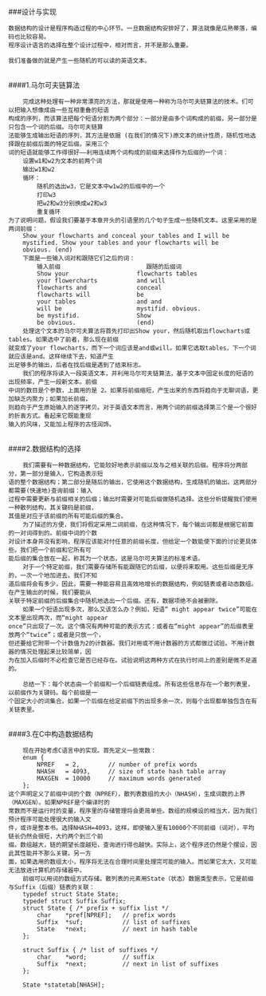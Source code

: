###设计与实现

    数据结构的设计是程序构造过程的中心环节。一旦数据结构安排好了，算法就像是瓜熟蒂落，编码也比较容易。
    程序设计语言的选择在整个设计过程中，相对而言，并不是那么重要。
    
    我们准备做的就是产生一些随机的可以读的英语文本。
    
<br>
####1.马尔可夫链算法

        完成这种处理有一种非常漂亮的方法，那就是使用一种称为马尔可夫链算法的技术。们可以把输入想像成由一些互相重叠的短语
    构成的序列，而该算法把每个短语分割为两个部分：一部分是由多个词构成的前缀，另一部分是只包含一个词的后缀。马尔可夫链算
    法能够生成输出短语的序列，其方法是依据 (在我们的情况下)原文本的统计性质，随机性地选择跟在前缀后面的特定后缀。采用三个
    词的短语就能够工作得很好——利用连续两个词构成的前缀来选择作为后缀的一个词：
        设置w1和w2为文本的前两个词
        输出w1和w2
        循环：
            随机的选出w3，它是文本中w1w2的后缀中的一个
            打印w3
            把w2和w3分别换成w2和w3
            重复循环
    为了说明问题，假设我们要基于本章开头的引语里的几个句子生成一些随机文本。这里采用的是两词前缀：
        Show your flowcharts and conceal your tables and I will be
        mystified. Show your tables and your flowcharts will be
        obvious. (end)
        下面是一些输入词对和跟随它们之后的词：
            输入前缀                        跟随的后缀词
            Show your                   flowcharts tables
            your flowercharts           and will
            flowcharts and              conceal
            flowcharts will             be
            your tables                 and and
            will be                     mystifid. obvious.
            be mystifid.                Show
            be obvious.                 (end)
        处理这个文本的马尔可夫算法将首先打印出Show your，然后随机取出flowcharts或tables。如果选中了前者，那么现在前缀
    就变成了your flowcharts，而下一个词应该是and或will。如果它选取tables，下一个词就应该是and。这样继续下去，知道产生
    出足够多的输出，后者在找后缀是遇到了结束标志。
        我们的程序将读入一段英语文本，并利用马尔可夫链算法，基于文本中固定长度的短语的出现频率，产生一段新文本。前缀
    中词的数目是个参数，上面用的是 2。如果将前缀缩短，产生出来的东西将趋向于无聊词语，更加缺乏内聚力；如果加长前缀，
    则趋向于产生原始输入的逐字拷贝。对于英语文本而言，用两个词的前缀选择第三个是一个很好的折衷方式。看起来它既能重现
    输入的风味，又能加上程序的古怪润饰。

<br>
####2.数据结构的选择

        我们需要有一种数据结构，它能较好地表示前缀以及与之相关联的后缀。程序将分两部分，第一部分是输入，它构造表示短
    语的整个数据结构；第二部分是随后的输出，它使用这个数据结构，生成随机的输出。这两部分都需要(快速地)查询前缀：输入
    过程中需要更新与前缀相关的后缀；输出时需要对可能后缀做随机选择。这些分析提醒我们使用一种散列结构，其关键码是前缀，
    其值是对应于该前缀的所有可能后缀的集合。
        为了描述的方便，我们将假定采用二词前缀，在这种情况下，每个输出词都是根据它前面的一对词得到的。前缀中词的个数
    对设计本身并没有影响，程序应该能对付任意的前缀长度，但给定一个数能使下面的讨论更具体些。我们把一个前缀和它所有可
    能后缀的集合放在一起，称其为一个状态，这是马尔可夫算法的标准术语。
        对于一个特定前缀，我们需要存储所有能跟随它的后缀，以便将来取用。这些后缀是无序的，一次一个地加进去。我们不知
    道后缀将会有多少，因此，需要一种能容易且高效地增长的数据结构，例如链表或者动态数组。在产生输出的时候，我们要能从
    关联于特定前缀的后缀集合中随机地选出一个后缀。还有，数据项绝不会被删除。
        如果一个短语出现多次，那么又该怎么办？例如，短语“ might appear twice”可能在文本里出现两次，而“might appear
    once”只出现了一次。这个情况有两种可能的表示方式：或者在“might appear”的后缀表里放两个“twice”；或者是只放一个，
    但还要给它附带一个计数值为2的计数器。我们对用或不用计数器的方式都做过试验。不用计数器的情况处理起来比较简单，因
    为在加入后缀时不必检查它是否已经存在。试验说明这两种方式在执行时间上的差别是微不足道的。
    
        总结一下：每个状态由一个前缀和一个后缀链表组成。所有这些信息存在一个散列表里，以前缀作为关键码。每个前缀是一
    个固定大小的词集合。如果一个后缀在给定前缀下的出现多余一次，则每个出现都单独包含在有关链表里。
    
<br>
####3.在C中构造数据结构

        现在开始考虑C语言中的实现。首先定义一些常数：
        enum {
            NPREF   = 2,        // number of prefix words
            NHASH   = 4093,     // size of state hash table array
            MAXGEN  = 10000     // maximum words generated
        };
    这个声明定义了前缀中词的个数（NPREF），散列表数组的大小（NHASH），生成词数的上界（MAXGEN）。如果NPREF是个编译时的
    常数而不是运行时的变量，程序里的存储管理将会更简单些。数组的规模设的相当大，因为我们预计程序可能处理很大的输入文
    件，或许是整本书。选择NHASH=4093，这样，即使输入里有10000个不同前缀（词对），平均链长仍然会很短，大约两个到三个前
    缀。数组越大，链的期望长度越短，查询进行得也越快。实际上，这个程序还仍然是个摆设，因此其性能并不那么关键。另一方
    面，如果选用的数组太小，程序将无法在合理时间里处理完可能的输入。而如果它太大，又可能无法放进计算机的存储器中。
        前缀可以用词的数组方式存储。散列表的元素用State（状态）数据类型表示，它是前缀与Suffix（后缀）链表的关联：
        typedef struct State State;
        typedef struct Suffix Suffix;
        struct State { /* prefix + suffix list */
            char    *pref[NPREF];   // prefix words
            Suffix  *suf;           // list of suffixes
            State   *next;          // next in hash table
        };
        
        struct Suffix { /* list of suffixes */
            char    *word;          // suffix
            Suffix  *next;          // next in list of suffixes
        };
        
        State *statetab[NHASH];
        
        
        
    
        
        
        
        
        
        
        
        
        
        
        

